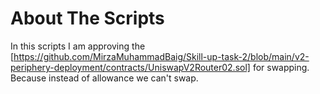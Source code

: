 # About The Scripts

In this scripts I am approving the [https://github.com/MirzaMuhammadBaig/Skill-up-task-2/blob/main/v2-periphery-deployment/contracts/UniswapV2Router02.sol] for swapping. Because instead of allowance we can't swap.

